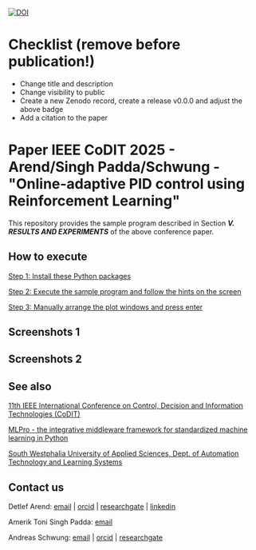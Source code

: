 [![DOI](https://zenodo.org/badge/DOI/10.5281/zenodo.14827652.svg)](https://doi.org/10.5281/zenodo.14827652)

# Checklist (remove before publication!)

- Change title and description
- Change visibility to public
- Create a new Zenodo record, create a release v0.0.0 and adjust the above badge
- Add a citation to the paper


# Paper IEEE CoDIT 2025 - Arend/Singh Padda/Schwung - "Online-adaptive PID control using Reinforcement Learning"
This repository provides the sample program described in Section _**V. RESULTS AND EXPERIMENTS**_ of the above conference paper.

## How to execute

[Step 1: Install these Python packages](requirements.txt)

[Step 2: Execute the sample program and follow the hints on the screen](src/sample_auto-renormalization_of_drifting_stream_data.py)

[Step 3: Manually arrange the plot windows and press enter](video/window_arrangement.gif)

## Screenshots 1

## Screenshots 2

## See also

[11th IEEE International Conference on Control, Decision and Information Technologies (CoDIT)](https://www.codit2025.org/)

[MLPro - the integrative middleware framework for standardized machine learning in Python](https://mlpro.readthedocs.io/)

[South Westphalia University of Applied Sciences, Dept. of Automation Technology and Learning Systems](https://www.fh-swf.de/de/forschung___transfer_4/labore_3/labs/labor_fuer_automatisierungstechnik__soest_1/standardseite_57.php)


## Contact us

Detlef Arend: [email](mailto:arend.detlef@fh-swf.de) | [orcid](https://orcid.org/0000-0002-8315-2346) | [researchgate](https://www.researchgate.net/profile/Detlef-Arend) | [linkedin](https://www.linkedin.com/in/detlef-arend-65170527b)

Amerik Toni Singh Padda: [email](mailto:amerik.singh13@gmail.com)

Andreas Schwung: [email](mailto:schwung.andreas@fh-swf.de) | [orcid](https://orcid.org/0000-0001-8405-0977) | [researchgate](https://www.researchgate.net/profile/Andreas-Schwung)
